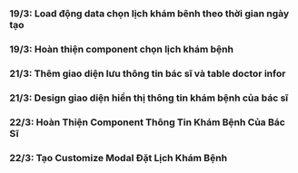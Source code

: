 ### 19/3: Load động data chọn lịch khám bênh theo thời gian ngày tạo

### 19/3: Hoàn thiện component chọn lịch khám bệnh

### 21/3: Thêm giao diện lưu thông tin bác sĩ và table doctor infor

### 21/3: Design giao diện hiển thị thông tin khám bệnh của bác sĩ

### 22/3: Hoàn Thiện Component Thông Tin Khám Bệnh Của Bác Sĩ

### 22/3: Tạo Customize Modal Đặt Lịch Khám Bệnh
